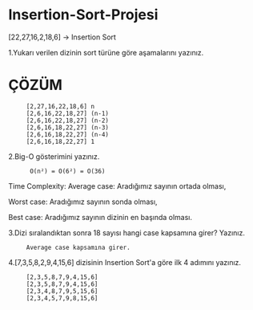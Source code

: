 # Insertion-Sort-Projesi
[22,27,16,2,18,6] -> Insertion Sort

1.Yukarı verilen dizinin sort türüne göre aşamalarını yazınız.
# ÇÖZÜM
         [2,27,16,22,18,6] n
         [2,6,16,22,18,27] (n-1)
         [2,6,16,22,18,27] (n-2)
         [2,6,16,18,22,27] (n-3)
         [2,6,16,18,22,27] (n-4)
         [2,6,16,18,22,27] 1

2.Big-O gösterimini yazınız.

          O(n²) = O(6²) = O(36)

Time Complexity: 
Average case: Aradığımız sayının ortada olması,

Worst case: Aradığımız sayının sonda olması, 

Best case: Aradığımız sayının dizinin en başında olması.

3.Dizi sıralandıktan sonra 18 sayısı hangi case kapsamına girer? Yazınız.
          
         Average case kapsamına girer.

4.[7,3,5,8,2,9,4,15,6] dizisinin Insertion Sort'a göre ilk 4 adımını yazınız.
                                
         [2,3,5,8,7,9,4,15,6]
         [2,3,5,8,7,9,4,15,6]
         [2,3,4,8,7,9,5,15,6]
         [2,3,4,5,7,9,8,15,6]

